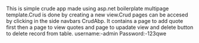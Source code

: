 This is simple crude app made using asp.net boilerplate multipage template.Crud is done by creating a new view.Crud pages can be accesed by clicking in the side navbars CrudAbp. It contains a page to add quote first then a page to view quotes and page to upadate view and delete button to delete record from table. username:-admin Password:-123qwe
